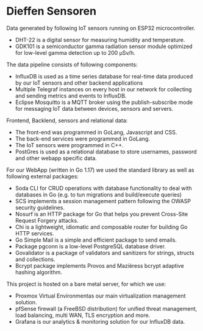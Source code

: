 # Dieffen Sensoren

Data generated by following IoT sensors running on ESP32 microcontroller.

- DHT-22 is a digital sensor for measuring humidity and temperature.
- GDK101 is a semiconductor gamma radiation sensor module optimized for low-level gamma detection up to 200 µSv/h.

The data pipeline consists of following components:

- InfluxDB is used as a time series database for real-time data produced by our IoT sensors and other backend applications
- Multiple Telegraf instances on every host in our network for collecting and sending metrics and events to InfluxDB.
- Eclipse Mosquitto is a MQTT broker using the publish-subscribe mode for messaging IoT data between devices, sensors and servers.

Frontend, Backlend, sensors and relational data:

- The front-end was programmed in GoLang, Javascript and CSS.
- The back-end services were programmed in GoLang.
- The IoT sensors were programmed in C++.
- PostGres is used as a relational database to store usernames, password and other webapp specific data.

For our WebApp (written in Go 1.17) we used the standard library as well as following external packages:

- Soda CLI for CRUD operations with database functionality to deal with databases in Go (e.g. to tun migrations and build/execute queries)
- SCS implements a session management pattern following the OWASP security guidelines.
- Nosurf is an HTTP package for Go that helps you prevent Cross-Site Request Forgery attacks.
- Chi is a lightweight, idiomatic and composable router for building Go HTTP services.
- Go Simple Mail is a simple and efficient package to send emails.
- Package pgconn is a low-level PostgreSQL database driver.
- Govalidator is a package of validators and sanitizers for strings, structs and collections.
- Bcrypt package implements Provos and Mazièress bcrypt adaptive hashing algorithm.

This project is hosted on a bare metal server, for which we use:

- Proxmox Virtual Environmentas our main virtualization management solution.
- pfSense firewall (a FreeBSD distribution) for unified threat management, load balancing, multi WAN, TLS encryption and more.
- Grafana is our analytics & monitoring solution for our InfluxDB data.

